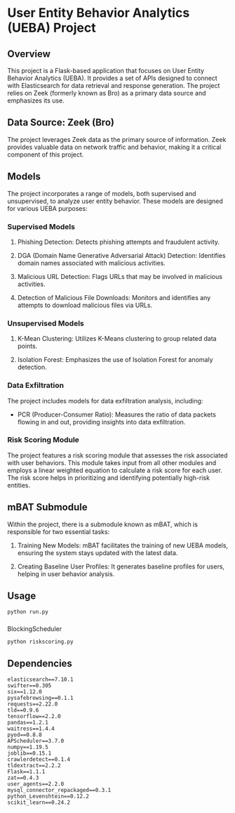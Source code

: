# User Entity Behavior Analytics (UEBA) Project

## Overview

This project is a Flask-based application that focuses on User Entity Behavior Analytics (UEBA). It provides a set of APIs designed to connect with Elasticsearch for data retrieval and response generation. The project relies on Zeek (formerly known as Bro) as a primary data source and emphasizes its use.

## Data Source: Zeek (Bro)

The project leverages Zeek data as the primary source of information. Zeek provides valuable data on network traffic and behavior, making it a critical component of this project.

## Models

The project incorporates a range of models, both supervised and unsupervised, to analyze user entity behavior. These models are designed for various UEBA purposes:

### Supervised Models

1. Phishing Detection: Detects phishing attempts and fraudulent activity.

2. DGA (Domain Name Generative Adversarial Attack) Detection: Identifies domain names associated with malicious activities.

3. Malicious URL Detection: Flags URLs that may be involved in malicious activities.

4. Detection of Malicious File Downloads: Monitors and identifies any attempts to download malicious files via URLs.

### Unsupervised Models

1. K-Mean Clustering: Utilizes K-Means clustering to group related data points.

2. Isolation Forest: Emphasizes the use of Isolation Forest for anomaly detection.

### Data Exfiltration

The project includes models for data exfiltration analysis, including:

- PCR (Producer-Consumer Ratio): Measures the ratio of data packets flowing in and out, providing insights into data exfiltration.

### Risk Scoring Module

The project features a risk scoring module that assesses the risk associated with user behaviors. This module takes input from all other modules and employs a linear weighted equation to calculate a risk score for each user. The risk score helps in prioritizing and identifying potentially high-risk entities.

## mBAT Submodule

Within the project, there is a submodule known as mBAT, which is responsible for two essential tasks:

1. Training New Models: mBAT facilitates the training of new UEBA models, ensuring the system stays updated with the latest data.

2. Creating Baseline User Profiles: It generates baseline profiles for users, helping in user behavior analysis.

## Usage

```
python run.py 
```
###
BlockingScheduler
```
python riskscoring.py
```
## Dependencies
```
elasticsearch==7.10.1
swifter==0.305
six==1.12.0
pysafebrowsing==0.1.1
requests==2.22.0
tld==0.9.6
tensorflow==2.2.0
pandas==1.2.1
waitress==1.4.4
pyod==0.8.8
APScheduler==3.7.0
numpy==1.19.5
joblib==0.15.1
crawlerdetect==0.1.4
tldextract==2.2.2
Flask==1.1.1
zat==0.4.3
user_agents==2.2.0
mysql_connector_repackaged==0.3.1
python_Levenshtein==0.12.2
scikit_learn==0.24.2

```
